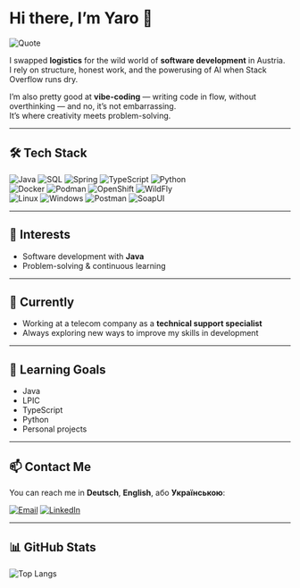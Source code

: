 # Hi there, I’m Yaro 👋

![Quote](https://quotes-github-readme.vercel.app/api?type=horizontal&theme=dark)

I swapped **logistics** for the wild world of **software development** in Austria.  
I rely on structure, honest work, and the powerusing of AI when Stack Overflow runs dry.  

I’m also pretty good at **vibe-coding** — writing code in flow, without overthinking — and no, it’s not embarrassing.  
It’s where creativity meets problem-solving.

---

## 🛠️ Tech Stack

![Java](https://img.shields.io/badge/Java-%23ED8B00.svg?logo=openjdk&logoColor=white)
![SQL](https://img.shields.io/badge/SQL-%2300758F.svg?logo=postgresql&logoColor=white)
![Spring](https://img.shields.io/badge/Spring-%236DB33F.svg?logo=spring&logoColor=white)
![TypeScript](https://img.shields.io/badge/TypeScript-%233178C6.svg?logo=typescript&logoColor=white)
![Python](https://img.shields.io/badge/Python-%233776AB.svg?logo=python&logoColor=white)  
![Docker](https://img.shields.io/badge/Docker-%230db7ed.svg?logo=docker&logoColor=white)
![Podman](https://img.shields.io/badge/Podman-%23892CA0.svg?logo=podman&logoColor=white)
![OpenShift](https://img.shields.io/badge/OpenShift-%23EE0000.svg?logo=redhatopenshift&logoColor=white)
![WildFly](https://img.shields.io/badge/WildFly-%232E2E2E.svg?logo=wildfly&logoColor=white)  
![Linux](https://img.shields.io/badge/Linux-%23FCC624.svg?logo=linux&logoColor=black)
![Windows](https://img.shields.io/badge/Windows-%230078D6.svg?logo=windows&logoColor=white)
![Postman](https://img.shields.io/badge/Postman-%23FF6C37.svg?logo=postman&logoColor=white)
![SoapUI](https://img.shields.io/badge/SoapUI-%2380C342.svg?logo=smartbear&logoColor=white)  

---

## 📌 Interests
- Software development with **Java**  
- Problem-solving & continuous learning  

---

## 📍 Currently
- Working at a telecom company as a **technical support specialist**  
- Always exploring new ways to improve my skills in development  

---

## 🚀 Learning Goals
- Java
- LPIC  
- TypeScript  
- Python  
- Personal projects  

---

## 📫 Contact Me
You can reach me in **Deutsch**, **English**, або **Українською**:  

[![Email](https://img.shields.io/badge/Email-Contact%20Me-green?logo=protonmail)](mailto:volyar@proton.me)
[![LinkedIn](https://img.shields.io/badge/LinkedIn-Yaroslav%20V.-blue?logo=linkedin)](https://www.linkedin.com/in/yaroslav-v-b7876a211/)

---

## 📊 GitHub Stats
![Top Langs](https://github-readme-stats.vercel.app/api/top-langs/?username=yaro-bit&hide=html,css,shader,md&layout=compact&theme=dark)
